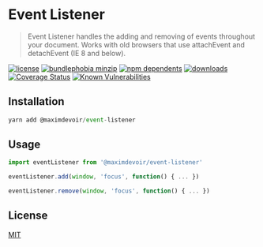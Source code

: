 # Event Listener

> Event Listener handles the adding and removing of events throughout your
> document. Works with old browsers that use attachEvent and detachEvent (IE 8
> and below).

[![license](https://badgen.net/badge/license/MIT/blue)](https://www.npmjs.com/package/@maximdevoir/event-listener)
[![bundlephobia
minzip](https://badgen.net/bundlephobia/minzip/@maximdevoir/event-listener)](https://bundlephobia.com/result?p=@maximdevoir/event-listener)
[![npm dependents](https://badgen.net/npm/dependents/@maximdevoir/event-listener)](https://www.npmjs.com/package/@maximdevoir/event-listener?activeTab=dependents)
[![downloads](https://badgen.net/npm/dt/@maximdevoir/event-listener)](https://www.npmjs.com/package/@maximdevoir/event-listener)
[![Coverage Status](https://coveralls.io/repos/github/MaximDevoir/event-listener/badge.svg?branch=master)](https://coveralls.io/github/MaximDevoir/event-listener?branch=master)
[![Known Vulnerabilities](https://snyk.io/test/github/MaximDevoir/event-listener/badge.svg?targetFile=package.json)](https://snyk.io/test/github/MaximDevoir/event-listener?targetFile=package.json)

## Installation

```javascript
yarn add @maximdevoir/event-listener
```

## Usage

```javascript
import eventListener from '@maximdevoir/event-listener'

eventListener.add(window, 'focus', function() { ... })

eventListener.remove(window, 'focus', function() { ... })
```

## License

[MIT](LICENSE)
